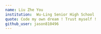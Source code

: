 ```yaml
---
name: Liu Zhe You
institution:  Wu-Ling Senior High School
quote: Code my own dream ! Trust myself !
github_user: jason810496
---
```


